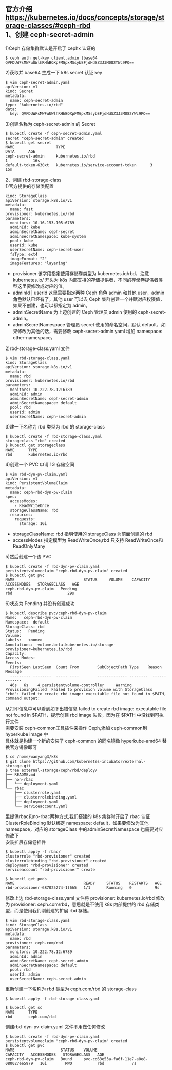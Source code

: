 官方介绍  
https://kubernetes.io/docs/concepts/storage/storage-classes/#ceph-rbd  
1、创建 ceph-secret-admin  
---
1)Ceph 存储集群默认是开启了 cephx 认证的  
```
$ ceph auth get-key client.admin |base64
QVFDUWFsMWFuUWlhRHhBQXpFMGpxMSsybEFjdHdSZ3J3M082YWc9PQ==
```  

2)获取并 base64 生成一下 k8s secret 认证 key  
```
$ vim ceph-secret-admin.yaml
apiVersion: v1
kind: Secret
metadata:
  name: ceph-secret-admin
type: "kubernetes.io/rbd"  
data:
  key: QVFDUWFsMWFuUWlhRHhBQXpFMGpxMSsybEFjdHdSZ3J3M082YWc9PQ==
```  

3)创建名称为 ceph-secret-admin 的 Secret  
```
$ kubectl create -f ceph-secret-admin.yaml 
secret "ceph-secret-admin" created
$ kubectl get secret
NAME                  TYPE                                                             DATA      AGE
ceph-secret-admin     kubernetes.io/rbd                                   1           16s
default-token-630xt   kubernetes.io/service-account-token      3           15m
```  

2、创建 rbd-storage-class  
1)官方提供的存储类配置
```
kind: StorageClass
apiVersion: storage.k8s.io/v1
metadata:
  name: fast
provisioner: kubernetes.io/rbd
parameters:
  monitors: 10.16.153.105:6789
  adminId: kube
  adminSecretName: ceph-secret
  adminSecretNamespace: kube-system
  pool: kube
  userId: kube
  userSecretName: ceph-secret-user
  fsType: ext4
  imageFormat: "2"
  imageFeatures: "layering"
```  
- provisioner 该字段指定使用存储卷类型为 kubernetes.io/rbd，注意 kubernetes.io/ 开头为 k8s 内部支持的存储提供者，不同的存储卷提供者类型这里要修改成对应的值。
- adminId | userId 这里需要指定两种 Ceph 角色 admin 和其他 user，admin 角色默认已经有了，其他 user 可以去 Ceph 集群创建一个并赋对应权限值，如果不创建，也可以都指定为 admin。
- adminSecretName 为上边创建的 Ceph 管理员 admin 使用的 ceph-secret-admin。
- adminSecretNamespace 管理员 secret 使用的命名空间，默认 default，如果修改为其他的话，需要修改 ceph-secret-admin.yaml 增加 namespace: other-namespace。


2)rbd-storage-class.yaml 文件  
```
$ vim rbd-storage-class.yaml
kind: StorageClass
apiVersion: storage.k8s.io/v1
metadata:
  name: rbd
provisioner: kubernetes.io/rbd
parameters:
  monitors: 10.222.78.12:6789
  adminId: admin
  adminSecretName: ceph-secret-admin
  adminSecretNamespace: default
  pool: rbd
  userId: admin
  userSecretName: ceph-secret-admin
```  

3)建一下名称为 rbd 类型为 rbd 的 storage-class  
```
$ kubectl create -f rbd-storage-class.yaml 
storageclass "rbd" created
$ kubectl get storageclass
NAME      TYPE
rbd       kubernetes.io/rbd
```  

4)创建一个 PVC 申请 1G 存储空间  
```
$ vim rbd-dyn-pv-claim.yaml
apiVersion: v1
kind: PersistentVolumeClaim
metadata:
  name: ceph-rbd-dyn-pv-claim
spec:
  accessModes:
    - ReadWriteOnce
  storageClassName: rbd
  resources:
    requests:
      storage: 1Gi
```  
- storageClassName: rbd 指明使用的 storageClass 为前面创建的 rbd  
- accessModes 指定模型为 ReadWriteOnce,rbd 只支持 ReadWriteOnce和ReadOnlyMany  

5)然后创建一个该 PVC  
```
$ kubectl create -f rbd-dyn-pv-claim.yaml 
persistentvolumeclaim "ceph-rbd-dyn-pv-claim" created
$ kubectl get pvc
NAME                              STATUS     VOLUME    CAPACITY   ACCESSMODES   STORAGECLASS   AGE
ceph-rbd-dyn-pv-claim   Pending                                                                      rbd                        29s
```  

6)状态为 Pending 并没有创建成功  
```
$ kubectl describe pvc/ceph-rbd-dyn-pv-claim
Name:   ceph-rbd-dyn-pv-claim
Namespace:  default
StorageClass: rbd
Status:   Pending
Volume:   
Labels:   <none>
Annotations:  volume.beta.kubernetes.io/storage-provisioner=kubernetes.io/rbd
Capacity: 
Access Modes: 
Events:
  FirstSeen LastSeen  Count From        SubObjectPath Type    Reason  Message
  --------- --------  ----- ----        ------------- --------  ------  -------
  46s   6s    4 persistentvolume-controller     Warning   ProvisioningFailed  Failed to provision volume with StorageClass "rbd": failed to create rbd image: executable file not found in $PATH, command output: 
```  
从打印信息中可以看到如下出错信息 failed to create rbd image: executable file not found in $PATH，提示创建 rbd image 失败，因为在 $PATH 中没找到可执行文件  
需要安装 ceph-common工具插件来操作 Ceph,添加 ceph-common到hyperkube image 中  
具体就是构建一个新的安装了 ceph-common 的同名镜像 hyperkube-amd64 替换官方镜像即可  
```
$ cd /home/wanyang3/k8s
$ git clone https://github.com/kubernetes-incubator/external-storage.git
$ tree external-storage/ceph/rbd/deploy/
├── README.md
├── non-rbac
│   └── deployment.yaml
└── rbac
    ├── clusterrole.yaml
    ├── clusterrolebinding.yaml
    ├── deployment.yaml
    └── serviceaccount.yaml
```  
里提供rbac和no-rbac两种方式,我们搭建的 k8s 集群时开启了 rbac 认证  
ClusterRoleBinding 默认绑定 namespace: default，如果要修改为其他 namespace，对应的 storageClass 中的adminSecretNamespace 也需要对应修改下  
安装扩展存储卷插件
```
$ kubectl apply -f rbac/
clusterrole "rbd-provisioner" created
clusterrolebinding "rbd-provisioner" created
deployment "rbd-provisioner" created
serviceaccount "rbd-provisioner" create

$ kubectl get pods
NAME                              READY     STATUS    RESTARTS   AGE
rbd-provisioner-687025274-1l6h5   1/1       Running   0          9s
```  

修改上边 rbd-storage-class.yaml 文件将 provisioner: kubernetes.io/rbd 修改为 provisioner: ceph.com/rbd，意思就是不使用 k8s 内部提供的 rbd 存储类型，而是使用我们刚创建的扩展 rbd 存储。  
```
$ vim rbd-storage-class.yaml
kind: StorageClass
apiVersion: storage.k8s.io/v1
metadata:
  name: rbd
provisioner: ceph.com/rbd
parameters:
  monitors: 10.222.78.12:6789
  adminId: admin
  adminSecretName: ceph-secret-admin
  adminSecretNamespace: default
  pool: rbd
  userId: admin
  userSecretName: ceph-secret-admin
```  

重新创建一下名称为 rbd 类型为 ceph.com/rbd 的 storage-class  
```
$ kubectl apply -f rbd-storage-class.yaml

$ kubectl get sc
NAME      TYPE
rbd       ceph.com/rbd 
```  

创建rbd-dyn-pv-claim.yaml 文件不用做任何修改  
```
$ kubectl create -f rbd-dyn-pv-claim.yaml 
persistentvolumeclaim "ceph-rbd-dyn-pv-claim" created
$ kubectl get pvc
NAME                    STATUS    VOLUME                                     CAPACITY   ACCESSMODES   STORAGECLASS   AGE
ceph-rbd-dyn-pv-claim   Bound     pvc-cd63e53a-fa6f-11e7-a8e8-080027ee5979   1Gi        RWO           rbd            7s
```  


